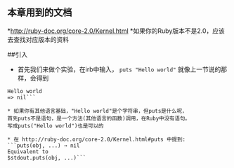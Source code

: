## 本章用到的文档
*http://ruby-doc.org/core-2.0/Kernel.html 
*如果你的Ruby版本不是2.0，应该去查找对应版本的资料

##引入
 * 首先我们来做个实验，在irb中输入，
  `puts "Hello world"`
  就像上一节说的那样，会得到
  ```irb(main):001:0> puts "Hello world"
  Hello world
  => nil```

 * 如果你有其他语言基础，"Hello world"是个字符串，但puts是什么呢，
首先puts不是语句，是一个方法(其他语言的函数)调用，在Ruby中没有语句。
写成puts("Hello world")也是可以的

 * 在 http://ruby-doc.org/core-2.0/Kernel.html#puts 中提到:
```puts(obj, ...) → nil
Equivalent to
$stdout.puts(obj, ...)```
